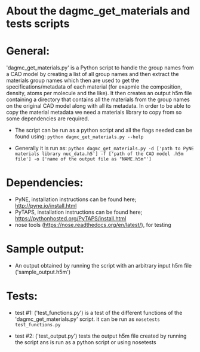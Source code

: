 About the dagmc_get_materials and tests scripts
====
# General:
'dagmc_get_materials.py' is a Python script to handle the group names from a CAD model by creating a list of all group names and then extract the materials group names which then are used to get the specifications/metadata of each material (for exapmle the composition, density, atoms per molecule and the like). It then creates an output h5m file containing a directory that contains all the materials from the group names on the original CAD model along with all its metadata. In order to be able to copy the material metadata we need a materials library to copy from so some dependencies are required.
- The script can be run as a python script and all the flags needed can be found using:
  ```python dagmc_get_materials.py --help```

- Generally it is run as:
  ```python dagmc_get_materials.py -d ['path to PyNE materials library nuc_data.h5'] -f ['path of the CAD model .h5m file'] -o ['name of the output file as "NAME.h5m"']```


# Dependencies:
- PyNE, installation instructions can be found here; http://pyne.io/install.html
- PyTAPS, installation instructions can be found here; https://pythonhosted.org/PyTAPS/install.html
- nose tools (https://nose.readthedocs.org/en/latest/), for testing

# Sample output:
-  An output obtained by running the script with an arbitrary input h5m file ('sample_output.h5m')
  

# Tests:
- test #1: ('test_functions.py') is a test of the different functions of the 'dagmc_get_materials.py' script. it can be run as ```nosetests test_functions.py```

- test #2:
('test_output.py') tests the output h5m file created by running the script ans is run as a python script or using nosetests  
